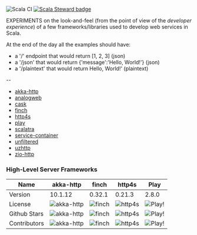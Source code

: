![Scala CI](https://github.com/mfirry/web-frameworks-templates/workflows/Scala%20CI/badge.svg)
[![Scala Steward badge](https://img.shields.io/badge/Scala_Steward-helping-blue.svg?style=flat&logo=data:image/png;base64,iVBORw0KGgoAAAANSUhEUgAAAA4AAAAQCAMAAAARSr4IAAAAVFBMVEUAAACHjojlOy5NWlrKzcYRKjGFjIbp293YycuLa3pYY2LSqql4f3pCUFTgSjNodYRmcXUsPD/NTTbjRS+2jomhgnzNc223cGvZS0HaSD0XLjbaSjElhIr+AAAAAXRSTlMAQObYZgAAAHlJREFUCNdNyosOwyAIhWHAQS1Vt7a77/3fcxxdmv0xwmckutAR1nkm4ggbyEcg/wWmlGLDAA3oL50xi6fk5ffZ3E2E3QfZDCcCN2YtbEWZt+Drc6u6rlqv7Uk0LdKqqr5rk2UCRXOk0vmQKGfc94nOJyQjouF9H/wCc9gECEYfONoAAAAASUVORK5CYII=)](https://scala-steward.org)


EXPERIMENTS on the look-and-feel (from the point of view of the *developer experience*) of a few frameworks/libraries used to develop web services in Scala.

At the end of the day all the examples should have:
- a '/' endpoint that would return [1, 2, 3] (json)
- a '/json' that would return {'message':'Hello, World!'} (json)
- a '/plaintext' that would return Hello, World!' (plaintext)


--

- [akka-http](https://doc.akka.io/docs/akka-http/current/)
- [analogweb](http://analogweb.github.io/)
- [cask](https://github.com/lihaoyi/cask)
- [finch](https://finagle.github.io/finch/)
- [http4s](https://http4s.org/)
- [play](https://www.playframework.com/)
- [scalatra](https://scalatra.org/)
- [service-container](https://github.com/vonnagy/service-container)
- [unfiltered](http://unfiltered.ws/)
- [uzhttp](https://github.com/polynote/uzhttp)
- [zio-http](https://github.com/dream11/zio-http)


### High-Level Server Frameworks

| Name         | akka-http                                                                     | finch  | http4s | Play                                                                                 |
|--------------|-------------------------------------------------------------------------------|--------|--------|--------------------------------------------------------------------------------------|
| Version      | 10.1.12                                                                       | 0.32.1 | 0.21.3 | 2.8.0                                                                               |
| License | ![akka-http](https://img.shields.io/github/license/akka/akka-http.svg?label=%20) | ![finch](https://img.shields.io/github/license/finagle/finch.svg?label=%20)   | ![http4s](https://img.shields.io/github/license/http4s/http4s.svg?label=%20)   | ![Play!](https://img.shields.io/github/license/playframework/playframework.svg?label=%20) |
| Github Stars | ![akka-http](https://img.shields.io/github/stars/akka/akka-http.svg?label=%20) | ![finch](https://img.shields.io/github/stars/finagle/finch.svg?label=%20)   | ![http4s](https://img.shields.io/github/stars/http4s/http4s.svg?label=%20)   | ![Play!](https://img.shields.io/github/stars/playframework/playframework.svg?label=%20) |
| Contributors | ![akka-http](https://img.shields.io/github/contributors/akka/akka-http.svg?label=%20) | ![finch](https://img.shields.io/github/contributors/finagle/finch.svg?label=%20)   | ![http4s](https://img.shields.io/github/contributors/http4s/http4s.svg?label=%20)   | ![Play!](https://img.shields.io/github/contributors/playframework/playframework.svg?label=%20) |